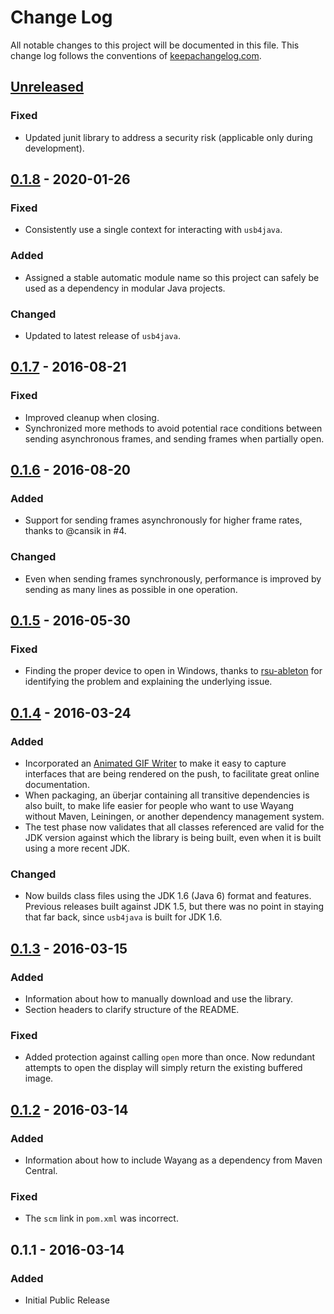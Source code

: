 # Change Log

All notable changes to this project will be documented in this file.
This change log follows the conventions of
[keepachangelog.com](http://keepachangelog.com/).

## [Unreleased][unreleased]

### Fixed

- Updated junit library to address a security risk (applicable only
  during development).

## [0.1.8] - 2020-01-26

### Fixed

- Consistently use a single context for interacting with `usb4java`.

### Added

- Assigned a stable automatic module name so this project can safely
  be used as a dependency in modular Java projects.

### Changed

- Updated to latest release of `usb4java`.

## [0.1.7] - 2016-08-21

### Fixed

- Improved cleanup when closing.
- Synchronized more methods to avoid potential race conditions between
  sending asynchronous frames, and sending frames when partially open.

## [0.1.6] - 2016-08-20

### Added

- Support for sending frames asynchronously for higher frame rates,
  thanks to @cansik in #4.

### Changed

- Even when sending frames synchronously, performance is improved by
  sending as many lines as possible in one operation.


## [0.1.5] - 2016-05-30

### Fixed

- Finding the proper device to open in Windows, thanks to
  [rsu-ableton](https://github.com/rsu-ableton) for identifying the
  problem and explaining the underlying issue.

## [0.1.4] - 2016-03-24

### Added

- Incorporated an [Animated GIF Writer](http://elliot.kroo.net/software/java/GifSequenceWriter/)
  to make it easy to capture interfaces that are being rendered on the
  push, to facilitate great online documentation.
- When packaging, an überjar containing all transitive dependencies is
  also built, to make life easier for people who want to use Wayang
  without Maven, Leiningen, or another dependency management system.
- The test phase now validates that all classes referenced are valid
  for the JDK version against which the library is being built, even
  when it is built using a more recent JDK.

### Changed

- Now builds class files using the JDK 1.6 (Java 6) format and
  features. Previous releases built against JDK 1.5, but there was no
  point in staying that far back, since `usb4java` is built for JDK
  1.6.

## [0.1.3] - 2016-03-15

### Added

- Information about how to manually download and use the library.
- Section headers to clarify structure of the README.

### Fixed

- Added protection against calling `open` more than once. Now redundant
  attempts to open the display will simply return the existing
  buffered image.

## [0.1.2] - 2016-03-14

### Added

- Information about how to include Wayang as a dependency from Maven
  Central.

### Fixed

- The `scm` link in `pom.xml` was incorrect.


## 0.1.1 - 2016-03-14

### Added

- Initial Public Release


[unreleased]: https://github.com/brunchboy/wayang/compare/v0.1.8...HEAD
[0.1.8]: https://github.com/brunchboy/wayang/compare/v0.1.7...v0.1.8
[0.1.7]: https://github.com/brunchboy/wayang/compare/v0.1.6...v0.1.7
[0.1.6]: https://github.com/brunchboy/wayang/compare/v0.1.5...v0.1.6
[0.1.5]: https://github.com/brunchboy/wayang/compare/v0.1.4...v0.1.5
[0.1.4]: https://github.com/brunchboy/wayang/compare/v0.1.3...v0.1.4
[0.1.3]: https://github.com/brunchboy/wayang/compare/v0.1.2...v0.1.3
[0.1.2]: https://github.com/brunchboy/wayang/compare/v0.1.1...v0.1.2
